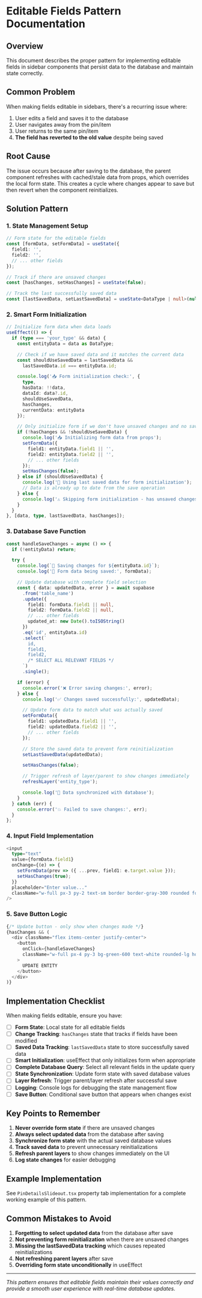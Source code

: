 # Editable Fields Pattern Documentation

## Overview
This document describes the proper pattern for implementing editable fields in sidebar components that persist data to the database and maintain state correctly.

## Common Problem
When making fields editable in sidebars, there's a recurring issue where:
1. User edits a field and saves it to the database
2. User navigates away from the pin/item
3. User returns to the same pin/item
4. **The field has reverted to the old value** despite being saved

## Root Cause
The issue occurs because after saving to the database, the parent component refreshes with cached/stale data from props, which overrides the local form state. This creates a cycle where changes appear to save but then revert when the component reinitializes.

## Solution Pattern

### 1. State Management Setup
```typescript
// Form state for the editable fields
const [formData, setFormData] = useState({
  field1: '',
  field2: '',
  // ... other fields
});

// Track if there are unsaved changes
const [hasChanges, setHasChanges] = useState(false);

// Track the last successfully saved data
const [lastSavedData, setLastSavedData] = useState<DataType | null>(null);
```

### 2. Smart Form Initialization
```typescript
// Initialize form data when data loads
useEffect(() => {
  if (type === 'your_type' && data) {
    const entityData = data as DataType;

    // Check if we have saved data and it matches the current data
    const shouldUseSavedData = lastSavedData &&
      lastSavedData.id === entityData.id;

    console.log('📥 Form initialization check:', {
      type,
      hasData: !!data,
      dataId: data?.id,
      shouldUseSavedData,
      hasChanges,
      currentData: entityData
    });

    // Only initialize form if we don't have unsaved changes and no saved data
    if (!hasChanges && !shouldUseSavedData) {
      console.log('📥 Initializing form data from props');
      setFormData({
        field1: entityData.field1 || '',
        field2: entityData.field2 || '',
        // ... other fields
      });
      setHasChanges(false);
    } else if (shouldUseSavedData) {
      console.log('🔄 Using last saved data for form initialization');
      // Data is already up to date from the save operation
    } else {
      console.log('⚠️ Skipping form initialization - has unsaved changes');
    }
  }
}, [data, type, lastSavedData, hasChanges]);
```

### 3. Database Save Function
```typescript
const handleSaveChanges = async () => {
  if (!entityData) return;

  try {
    console.log(`💾 Saving changes for ${entityData.id}`);
    console.log('📝 Form data being saved:', formData);

    // Update database with complete field selection
    const { data: updatedData, error } = await supabase
      .from('table_name')
      .update({
        field1: formData.field1 || null,
        field2: formData.field2 || null,
        // ... other fields
        updated_at: new Date().toISOString()
      })
      .eq('id', entityData.id)
      .select(`
        id,
        field1,
        field2,
        /* SELECT ALL RELEVANT FIELDS */
      `)
      .single();

    if (error) {
      console.error('❌ Error saving changes:', error);
    } else {
      console.log('✅ Changes saved successfully:', updatedData);

      // Update form data to match what was actually saved
      setFormData({
        field1: updatedData.field1 || '',
        field2: updatedData.field2 || '',
        // ... other fields
      });

      // Store the saved data to prevent form reinitialization
      setLastSavedData(updatedData);

      setHasChanges(false);

      // Trigger refresh of layer/parent to show changes immediately
      refreshLayer('entity_type');

      console.log('🔄 Data synchronized with database');
    }
  } catch (err) {
    console.error('💥 Failed to save changes:', err);
  }
};
```

### 4. Input Field Implementation
```typescript
<input
  type="text"
  value={formData.field1}
  onChange={(e) => {
    setFormData(prev => ({ ...prev, field1: e.target.value }));
    setHasChanges(true);
  }}
  placeholder="Enter value..."
  className="w-full px-3 py-2 text-sm border border-gray-300 rounded focus:ring-1 focus:ring-blue-500 focus:border-transparent transition-all duration-200"
/>
```

### 5. Save Button Logic
```typescript
{/* Update button - only show when changes made */}
{hasChanges && (
  <div className="flex items-center justify-center">
    <button
      onClick={handleSaveChanges}
      className="w-full px-4 py-3 bg-green-600 text-white rounded-lg hover:bg-green-700 transition-all duration-200 font-medium text-sm shadow-sm hover:shadow-md"
    >
      UPDATE ENTITY
    </button>
  </div>
)}
```

## Implementation Checklist

When making fields editable, ensure you have:

- [ ] **Form State**: Local state for all editable fields
- [ ] **Change Tracking**: `hasChanges` state that tracks if fields have been modified
- [ ] **Saved Data Tracking**: `lastSavedData` state to store successfully saved data
- [ ] **Smart Initialization**: useEffect that only initializes form when appropriate
- [ ] **Complete Database Query**: Select all relevant fields in the update query
- [ ] **State Synchronization**: Update form state with saved database values
- [ ] **Layer Refresh**: Trigger parent/layer refresh after successful save
- [ ] **Logging**: Console logs for debugging the state management flow
- [ ] **Save Button**: Conditional save button that appears when changes exist

## Key Points to Remember

1. **Never override form state** if there are unsaved changes
2. **Always select updated data** from the database after saving
3. **Synchronize form state** with the actual saved database values
4. **Track saved data** to prevent unnecessary reinitializations
5. **Refresh parent layers** to show changes immediately on the UI
6. **Log state changes** for easier debugging

## Example Implementation
See `PinDetailsSlideout.tsx` property tab implementation for a complete working example of this pattern.

## Common Mistakes to Avoid

1. **Forgetting to select updated data** from the database after save
2. **Not preventing form reinitialization** when there are unsaved changes
3. **Missing the lastSavedData tracking** which causes repeated reinitializations
4. **Not refreshing parent layers** after save
5. **Overriding form state unconditionally** in useEffect

---

*This pattern ensures that editable fields maintain their values correctly and provide a smooth user experience with real-time database updates.*